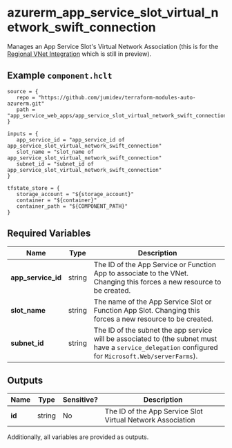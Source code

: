 # azurerm_app_service_slot_virtual_network_swift_connection

Manages an App Service Slot's Virtual Network Association (this is for the [Regional VNet Integration](https://docs.microsoft.com/azure/app-service/web-sites-integrate-with-vnet#regional-vnet-integration) which is still in preview).

## Example `component.hclt`

```hcl
source = {
   repo = "https://github.com/jumidev/terraform-modules-auto-azurerm.git" 
   path = "app_service_web_apps/app_service_slot_virtual_network_swift_connection" 
}

inputs = {
   app_service_id = "app_service_id of app_service_slot_virtual_network_swift_connection" 
   slot_name = "slot_name of app_service_slot_virtual_network_swift_connection" 
   subnet_id = "subnet_id of app_service_slot_virtual_network_swift_connection" 
}

tfstate_store = {
   storage_account = "${storage_account}" 
   container = "${container}" 
   container_path = "${COMPONENT_PATH}" 
}

```

## Required Variables

| Name | Type |  Description |
| ---- | --------- |  ----------- |
| **app_service_id** | string |  The ID of the App Service or Function App to associate to the VNet. Changing this forces a new resource to be created. | 
| **slot_name** | string |  The name of the App Service Slot or Function App Slot. Changing this forces a new resource to be created. | 
| **subnet_id** | string |  The ID of the subnet the app service will be associated to (the subnet must have a `service_delegation` configured for `Microsoft.Web/serverFarms`). | 



## Outputs

| Name | Type | Sensitive? | Description |
| ---- | ---- | --------- | --------- |
| **id** | string | No  | The ID of the App Service Slot Virtual Network Association | 

Additionally, all variables are provided as outputs.
